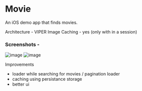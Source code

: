 # Movie
An iOS demo app that finds movies.

Architecture - VIPER 
Image Caching - yes (only with in a session)

### Screenshots - 
![image](https://github.com/rishavkohli/Movie/tree/main/ScreenShots/home.png)
![image](https://github.com/rishavkohli/Movie/tree/main/ScreenShots/detail.png)

Improvements 
- loader while searching for movies / pagination loader
- caching using persistance storage
- better ui 
